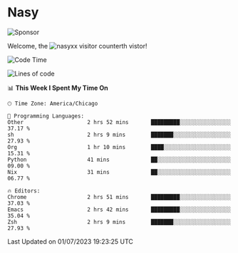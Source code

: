 # Nasy

<!--
<p align="center">
<img height="200" src="https://github-readme-stats.vercel.app/api?username=nasyxx&count_private=true&show_icons=true&theme=dracula&include_all_commits=true"/>
<img height="200" src="https://github-readme-stats.vercel.app/api/top-langs/?username=nasyxx&theme=dracula&hide=html,jupyter+notebook&count_private=true&show_icons=true"/>
</p>

  
----------------
-->

![Sponsor](https://img.shields.io/static/v1.svg?label=Sponsor&message=%E2%9D%A4&logo=GitHub&style=flat&color=pink)
 
Welcome, the ![nasyxx visitor counter](https://count.getloli.com/get/@nasyxx?theme=rule34)th vistor!
 
<!--START_SECTION:waka-->
![Code Time](http://img.shields.io/badge/Code%20Time-3%2C589%20hrs%2012%20mins-blue)

![Lines of code](https://img.shields.io/badge/From%20Hello%20World%20I%27ve%20Written-6.3%20million%20lines%20of%20code-blue)

📊 **This Week I Spent My Time On** 

```text
🕑︎ Time Zone: America/Chicago

💬 Programming Languages: 
Other                    2 hrs 52 mins       █████████░░░░░░░░░░░░░░░░   37.17 % 
sh                       2 hrs 9 mins        ███████░░░░░░░░░░░░░░░░░░   27.93 % 
Org                      1 hr 10 mins        ████░░░░░░░░░░░░░░░░░░░░░   15.31 % 
Python                   41 mins             ██░░░░░░░░░░░░░░░░░░░░░░░   09.00 % 
Nix                      31 mins             ██░░░░░░░░░░░░░░░░░░░░░░░   06.77 % 

🔥 Editors: 
Chrome                   2 hrs 51 mins       █████████░░░░░░░░░░░░░░░░   37.03 % 
Emacs                    2 hrs 42 mins       █████████░░░░░░░░░░░░░░░░   35.04 % 
Zsh                      2 hrs 9 mins        ███████░░░░░░░░░░░░░░░░░░   27.93 % 
```


 Last Updated on 01/07/2023 19:23:25 UTC
<!--END_SECTION:waka-->

<!-- ![visitors](https://visitor-badge.laobi.icu/badge?page_id=nasyxx.nasyxx) -->

